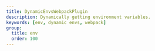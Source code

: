 ```yaml
---
title: DynamicEnvsWebpackPlugin
description: Dynamically getting environment variables.
keywords: [env, dynamic envs, webpack]
group:
  title: env
  order: 100
---
```


<embed-project src="@dumlj/dynamic-envs-webpack-plugin"></embed-project>
